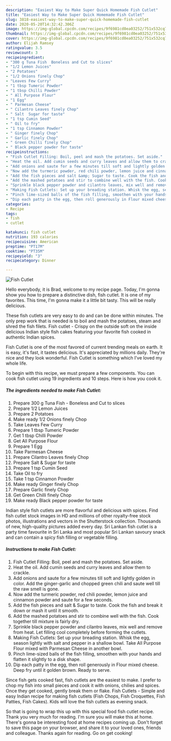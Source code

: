 ```yaml
---
description: "Easiest Way to Make Super Quick Homemade Fish Cutlet"
title: "Easiest Way to Make Super Quick Homemade Fish Cutlet"
slug: 3818-easiest-way-to-make-super-quick-homemade-fish-cutlet
date: 2020-05-20T14:32:42.306Z
image: https://img-global.cpcdn.com/recipes/9f6981cd0ea03252/751x532cq70/fish-cutlet-recipe-main-photo.jpg
thumbnail: https://img-global.cpcdn.com/recipes/9f6981cd0ea03252/751x532cq70/fish-cutlet-recipe-main-photo.jpg
cover: https://img-global.cpcdn.com/recipes/9f6981cd0ea03252/751x532cq70/fish-cutlet-recipe-main-photo.jpg
author: Elijah Ramsey
ratingvalue: 3.5
reviewcount: 3
recipeingredient:
- "300 g Tuna Fish  Boneless and Cut to slices"
- "1/2 Lemon Juices"
- "2 Potatoes"
- "1/2 Onions finely Chop"
- "Leaves Few Curry"
- "1 tbsp Tumeric Powder"
- "1 tbsp Chilli Powder"
- " All Purpose Flour"
- "1 Egg"
- " Parmesan Cheese"
- " Cilantro Leaves finely Chop"
- " Salt  Sugar for taste"
- "1 tsp Cumin Seed"
- " Oil to fry"
- "1 tsp Cinnamon Powder"
- " Ginger finely Chop"
- " Garlic finely Chop"
- " Green Chilli finely Chop"
- " Black pepper powder for taste"
recipeinstructions:
- "Fish Cutlet Filling: Boil, peel and mash the potatoes. Set aside."
- "Heat the oil. Add cumin seeds and curry leaves and allow them to crackle."
- "Add onions and saute for a few minutes till soft and lightly golden in color. Add the ginger-garlic and chopped green chili and saute well till the raw smell is gone."
- "Now add the turmeric powder, red chili powder, lemon juice and cinnamon powder and saute for a few seconds."
- "Add the fish pieces and salt &amp; Sugar to taste. Cook the fish and break it down or mash it until it smooth."
- "Add the mashed potatoes and stir to combine well with the fish. Cook together till mixture is fairly dry."
- "Sprinkle black pepper powder and cilantro leaves, mix well and remove from heat. Let filling cool completely before forming the cutlets."
- "Making Fish Cutlets: Set up your breading station. Whisk the egg, season lightly with salt and pepper in a shallow bowl. Take All Purpose Flour mixed with Parmesan Cheese in another bowl."
- "Pinch lime-sized balls of the fish filling, smoothen with your hands and flatten it slightly to a disk shape."
- "Dip each patty in the egg, then roll generously in Flour mixed cheese. Deep fry until it golden brown. Ready to serve."
categories:
- Recipe
tags:
- fish
- cutlet

katakunci: fish cutlet 
nutrition: 193 calories
recipecuisine: American
preptime: "PT17M"
cooktime: "PT35M"
recipeyield: "3"
recipecategory: Dinner

---
```



![Fish Cutlet](https://img-global.cpcdn.com/recipes/9f6981cd0ea03252/751x532cq70/fish-cutlet-recipe-main-photo.jpg)

Hello everybody, it is Brad, welcome to my recipe page. Today, I'm gonna show you how to prepare a distinctive dish, fish cutlet. It is one of my favorites. This time, I'm gonna make it a little bit tasty. This will be really delicious.

These fish cutlets are very easy to do and can be done within minutes. The only prep work that is needed is to boil and mash the potatoes, steam and shred the fish filets. Fish cutlet - Crispy on the outside soft on the inside delicious Indian style fish cakes featuring your favorite fish cooked in authentic Indian spices.

Fish Cutlet is one of the most favored of current trending meals on earth. It is easy, it's fast, it tastes delicious. It's appreciated by millions daily. They're nice and they look wonderful. Fish Cutlet is something which I've loved my whole life.


To begin with this recipe, we must prepare a few components. You can cook fish cutlet using 19 ingredients and 10 steps. Here is how you cook it.

<!--inarticleads1-->

##### The ingredients needed to make Fish Cutlet:

1. Prepare 300 g Tuna Fish - Boneless and Cut to slices
1. Prepare 1/2 Lemon Juices
1. Prepare 2 Potatoes
1. Make ready 1/2 Onions finely Chop
1. Take Leaves Few Curry
1. Prepare 1 tbsp Tumeric Powder
1. Get 1 tbsp Chilli Powder
1. Get  All Purpose Flour
1. Prepare 1 Egg
1. Take  Parmesan Cheese
1. Prepare  Cilantro Leaves finely Chop
1. Prepare  Salt &amp; Sugar for taste
1. Prepare 1 tsp Cumin Seed
1. Take  Oil to fry
1. Take 1 tsp Cinnamon Powder
1. Make ready  Ginger finely Chop
1. Prepare  Garlic finely Chop
1. Get  Green Chilli finely Chop
1. Make ready  Black pepper powder for taste


Indian style fish cutlets are more flavorful and delicious with spices. Find fish cutlet stock images in HD and millions of other royalty-free stock photos, illustrations and vectors in the Shutterstock collection. Thousands of new, high-quality pictures added every day. Sri Lankan fish cutlet is a party time favourite in Sri Lanka and most popular Sri Lankan savoury snack and can contain a spicy fish filling or vegetable filling. 

<!--inarticleads2-->

##### Instructions to make Fish Cutlet:

1. Fish Cutlet Filling: Boil, peel and mash the potatoes. Set aside.
1. Heat the oil. Add cumin seeds and curry leaves and allow them to crackle.
1. Add onions and saute for a few minutes till soft and lightly golden in color. Add the ginger-garlic and chopped green chili and saute well till the raw smell is gone.
1. Now add the turmeric powder, red chili powder, lemon juice and cinnamon powder and saute for a few seconds.
1. Add the fish pieces and salt &amp; Sugar to taste. Cook the fish and break it down or mash it until it smooth.
1. Add the mashed potatoes and stir to combine well with the fish. Cook together till mixture is fairly dry.
1. Sprinkle black pepper powder and cilantro leaves, mix well and remove from heat. Let filling cool completely before forming the cutlets.
1. Making Fish Cutlets: Set up your breading station. Whisk the egg, season lightly with salt and pepper in a shallow bowl. Take All Purpose Flour mixed with Parmesan Cheese in another bowl.
1. Pinch lime-sized balls of the fish filling, smoothen with your hands and flatten it slightly to a disk shape.
1. Dip each patty in the egg, then roll generously in Flour mixed cheese. Deep fry until it golden brown. Ready to serve.


Since fish gets cooked fast, fish cutlets are the easiest to make. I prefer to chop my fish into small pieces and cook it with onions, chilies and spices. Once they get cooked, gently break them or flake. Fish Cutlets - Simple and easy Indian recipe for making fish cutlets (Fish Chops, Fish Croquettes, Fish Patties, Fish Cakes). Kids will love the fish cutlets as evening snack. 

So that is going to wrap this up with this special food fish cutlet recipe. Thank you very much for reading. I'm sure you will make this at home. There's gonna be interesting food at home recipes coming up. Don't forget to save this page on your browser, and share it to your loved ones, friends and colleague. Thanks again for reading. Go on get cooking!
